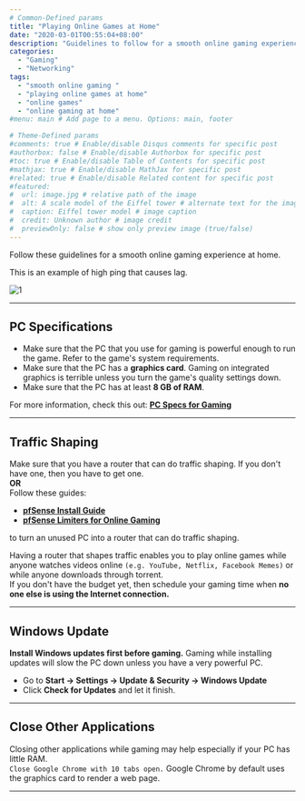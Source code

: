 ```yaml
---
# Common-Defined params
title: "Playing Online Games at Home"
date: "2020-03-01T00:55:04+08:00"
description: "Guidelines to follow for a smooth online gaming experience at home."
categories:
  - "Gaming"
  - "Networking"
tags:
  - "smooth online gaming "
  - "playing online games at home"
  - "online games"
  - "online gaming at home"
#menu: main # Add page to a menu. Options: main, footer

# Theme-Defined params
#comments: true # Enable/disable Disqus comments for specific post
#authorbox: false # Enable/disable Authorbox for specific post
#toc: true # Enable/disable Table of Contents for specific post
#mathjax: true # Enable/disable MathJax for specific post
#related: true # Enable/disable Related content for specific post
#featured:
#  url: image.jpg # relative path of the image
#  alt: A scale model of the Eiffel tower # alternate text for the image
#  caption: Eiffel tower model # image caption
#  credit: Unknown author # image credit
#  previewOnly: false # show only preview image (true/false)
---
```

Follow these guidelines for a smooth online gaming experience at home.
<!--more-->
This is an example of high ping that causes lag.
<!--more-->
![1](/img/gaming-at-home/1.png)
***
## PC Specifications
* Make sure that the PC that you use for gaming is powerful enough to run the game. Refer to the game's system requirements.
* Make sure that the PC has a **graphics card**. Gaming on integrated graphics is terrible unless you turn the game's quality settings down.
* Make sure that the PC has at least **8 GB of RAM**.
<!--more-->
For more information, check this out: **[PC Specs for Gaming](/guides/choosing-computers/#gaming)**
***
## Traffic Shaping
Make sure that you have a router that can do traffic shaping. If you don't have one, then you have to get one.  
**OR**  
Follow these guides:  
- **[pfSense Install Guide](/guides/pfsense-install/)**
- **[pfSense Limiters for Online Gaming](/guides/pfsense-limiters/)**
<!--more-->
to turn an unused PC into a router that can do traffic shaping.
<!--more-->
Having a router that shapes traffic enables you to play online games while anyone watches videos online `(e.g. YouTube, Netflix, Facebook Memes)` or while anyone downloads through torrent.  
If you don't have the budget yet, then schedule your gaming time when **no one else is using the Internet connection.**
***
## Windows Update
**Install Windows updates first before gaming.** Gaming while installing updates will slow the PC down unless you have a very powerful PC.
* Go to **Start -> Settings -> Update & Security -> Windows Update**
* Click **Check for Updates** and let it finish.
***
## Close Other Applications
Closing other applications while gaming may help especially if your PC has little RAM.  
`Close Google Chrome with 10 tabs open.` Google Chrome by default uses the graphics card to render a web page.
***
